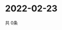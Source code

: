 # 2022-02-23
  共 0条

  <!-- BEGIN -->
  <!-- 最后更新时间Wed Feb 23 2022 22:04:17 GMT+0000 (Coordinated Universal Time) -->
  
  <!-- END -->
  
  